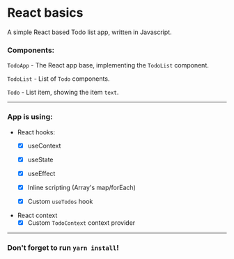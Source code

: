 # React basics

A simple React based Todo list app, written in Javascript.

### Components:

`TodoApp` - The React app base, implementing the `TodoList` component.

`TodoList` - List of `Todo` components.

`Todo` - List item, showing the item `text`.

---
### App is using:
- React hooks:
    - [x] useContext
    - [x] useState
    - [x] useEffect
    - [x] Inline scripting (Array's map/forEach)
    - [x] Custom `useTodos` hook


- React context
  - [x] Custom `TodoContext` context provider

---
### Don't forget to run `yarn install`!
